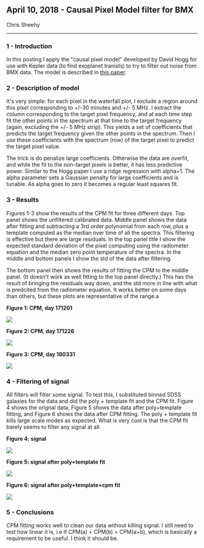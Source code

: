 ## April 10, 2018 - Causal Pixel Model filter for BMX

Chris Sheehy
<hr>

### 1 - Introduction

In this posting I apply the "causal pixel model" developed by David Hogg for use
with Kepler data (to find exoplanet tranists) to try to filter out noise from
BMX data. The model is described in [this paper](https://arxiv.org/abs/1508.01853).

### 2 - Description of model

It's very simple: for each pixel in the waterfall plot, I exclude a region
around this pixel corresponding to +/-30 minutes and +/- 5 MHz. I extract the column
corresponding to the target pixel frequency, and at each time step fit the other
points in the spectrum at that time to the target frequency (again, excluding
the +/- 5 MHz strip). This yields a set of coefficients that predicts the target
frequency given the other points in the spectrum. Then I use these coefficients
with the spectrum (row) of the target pixel to predict the target pixel
value. 

The trick is do penalize large coefficients. Otherwise the data are overfit, and
while the fit to the non-target pixels is better, it has less predictive
power. Similar to the Hogg paper I use a ridge regression with alpha=1. The
alpha parameter sets a Gaussian penalty for large coefficients and is
tunable. As alpha goes to zero it becomes a regular least squares fit. 

### 3 - Results

Figures 1-3 show the results of the CPM fit for three different days. Top panel
shows the unfiltered calibrated data. Middle panel shows the data after fitting
and subtracting a 3rd order polynomial from each row, plus a template computed
as the median over time of all the spectra. This filtering is effective but
there are large residuals. In the top panel title I show the expected standard
deviation of the pixel computing using the radiometer equation and the median
zero point temperature of the spectra. In the middle and bottom panels I show
the std of the data after filtering.

The bottom panel then shows the results of fitting the CPM to the middle
panel. (It doesn't work as well fitting to the top panel directly.) This has the
result of bringing the residuals way down, and the std more in line with what is
predcited from the radiometer equation. It works better on some days than
others, but these plots are representative of the range.a



**Figure 1: CPM, day 171201**

![](cpm_171201.png)

**Figure 2: CPM, day 171226**

![](cpm_171226.png)

**Figure 3: CPM, day 180331**

![](cpm_180331.png)


### 4 - Filtering of signal

All filters will filter some signal. To test this, I substituted binned SDSS
galaxies for the data and did the poly + template fit and the CPM fit. Figure 4
shows the orignal data, Figure 5 shows the data after poly+template fitting, and
Figure 6 shows the data after CPM fitting. The poly + template fit kills large
scale modes as expected. What is very cool is that the CPM fit barely seems to
filter any signal at all. 

**Figure 4: signal**

![](cpm_gal_orig.png)

**Figure 5: signal after poly+template fit**

![](cpm_gal_poly.png)

**Figure 6: signal after poly+template+cpm fit**

![](cpm_gal_cpm.png)

### 5 - Conclusions

CPM fitting works well to clean our data without killing signal. I still need to
test how linear it is, i.e if CPM(a) + CPM(b) = CPM(a+b), which is basically a
requirement to be useful. I think it should be.



